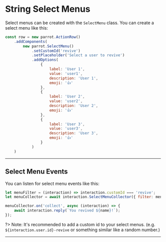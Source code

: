# String Select Menus

Select menus can be created with the `SelectMenu` class. You can create a select menu like this:

```js
const row = new parrot.ActionRow()
    .addComponents(
        new parrot.SelectMenu()
            .setCustomId('revive')
            .setPlaceholder('Select a user to revive')
            .addOptions(
                {
                    label: 'User 1',
                    value: 'user1',
                    description: 'User 1',
                    emoji: '👍'
                },
                {
                    label: 'User 2',
                    value: 'user2',
                    description: 'User 2',
                    emoji: '👍'
                },
                {
                    label: 'User 3',
                    value: 'user3',
                    description: 'User 3',
                    emoji: '👍'
                }
            )
    )
```

---

## Select Menu Events

You can listen for select menu events like this:
```js
let menuFilter = (interaction) => interaction.customId === 'revive';
let menuCollector = await interaction.SelectMenuCollector({ filter: menuFilter, time: 60000 });

menuCollector.on('collect', async (interaction) => {
    await interaction.reply(`You revived ${name}!`);
});
```

?> Note: It's recommended to add a custom id to your select menus. (e.g. `${interaction.user.id}-revive` or something similar like a random number.)

---

